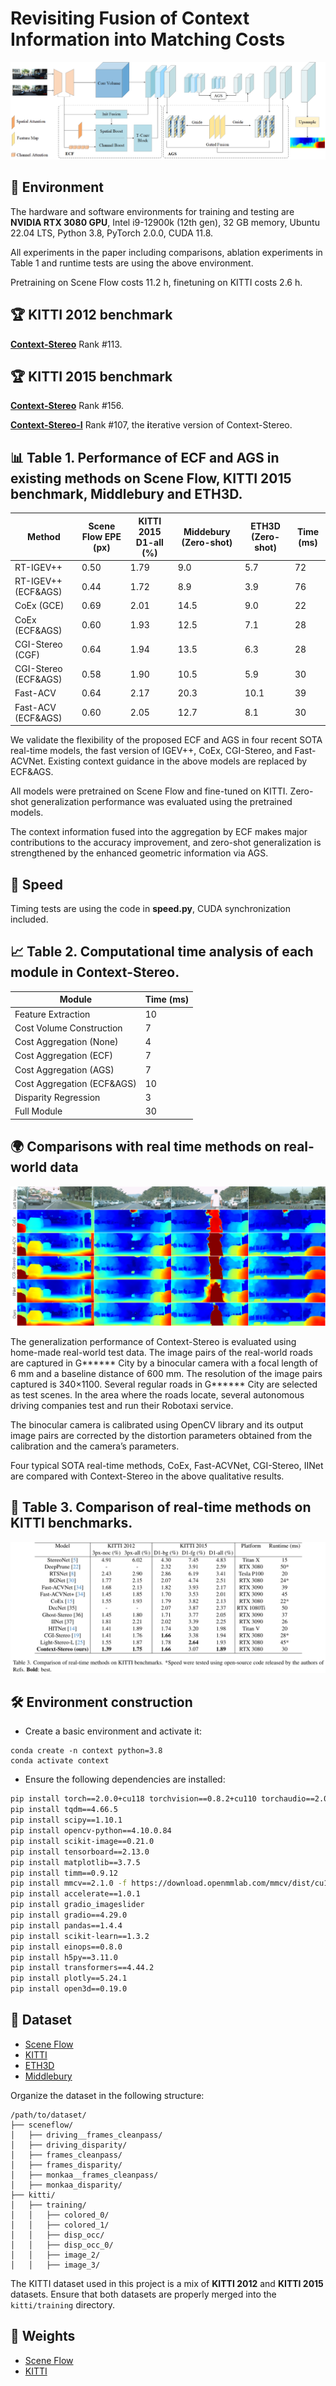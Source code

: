 # Revisiting Fusion of Context Information into Matching Costs
![imgs](https://github.com/shidifen12/Context-Stereo/blob/main/img/f111.png)


## 🌟 Environment

The hardware and software environments for training and testing are **NVIDIA RTX 3080 GPU**, Intel i9-12900k (12th gen), 32 GB memory, Ubuntu 22.04 LTS, Python 3.8, PyTorch 2.0.0, CUDA 11.8.

All experiments in the paper including comparisons, ablation experiments in Table 1 and runtime tests are using the above environment.

Pretraining on Scene Flow costs 11.2 h, finetuning on KITTI costs 2.6 h.

## 🏆 KITTI 2012 benchmark
**[Context-Stereo](https://www.cvlibs.net/datasets/kitti/eval_stereo_flow_detail.php?benchmark=stereo&error=3&eval=all&result=5e3ff6f4936e065626cf8ebb657bd89f9d1c98d0)** Rank #113.

## 🏆 KITTI 2015 benchmark

**[Context-Stereo](https://www.cvlibs.net/datasets/kitti/eval_scene_flow_detail.php?benchmark=stereo&result=19fafc7a0b041ccf935def0c20161f5446976e5f)** Rank #156.

**[Context-Stereo-I](https://www.cvlibs.net/datasets/kitti/eval_scene_flow_detail.php?benchmark=stereo&result=fab7f4d69d910af26490342a1aa093a33d4a014c)** Rank #107, the **i**terative version of Context-Stereo.

## 📊 Table 1. Performance of ECF and AGS in existing methods on Scene Flow, KITTI 2015 benchmark, Middlebury and ETH3D.

|Method           |Scene Flow EPE (px) |KITTI 2015 D1-all (%)          | Middebury (Zero-shot)     |ETH3D (Zero-shot)  |  Time (ms)              |
|----------------|----------|-----------|----------|---------------|--------------|
|RT-IGEV++      |0.50| 1.79|9.0  |5.7            |72
|RT-IGEV++ (ECF&AGS) |0.44 |1.72  |8.9  |3.9   |76 
|CoEx (GCE)    |0.69|2.01 |14.5  |9.0   |22 
|CoEx (ECF&AGS)|0.60|1.93 |12.5  |7.1   |28 
|CGI-Stereo (CGF)   |0.64|1.94 |13.5  |6.3   |28 
|CGI-Stereo (ECF&AGS)|0.58|1.90  |10.5 |5.9   |30 
|Fast-ACV          |0.64|2.17  |20.3  |10.1  |39 
|Fast-ACV (ECF&AGS)|0.60|2.05  |12.7|8.1  |30 

We validate the flexibility of the proposed ECF and AGS in four recent SOTA real-time models, the fast version of IGEV++, CoEx, CGI-Stereo, and Fast-ACVNet. Existing context guidance in the above models are replaced by ECF&AGS.

All models were pretrained on Scene Flow and fine-tuned on KITTI. Zero-shot generalization performance was evaluated using the pretrained models. 

The context information fused into the aggregation by ECF makes major contributions to the accuracy improvement, and zero-shot generalization is strengthened by the enhanced geometric information via AGS.



## 🚀 Speed
Timing tests are using the code in **speed.py**, CUDA synchronization included.


## 📈 Table 2. Computational time analysis of each module in Context-Stereo.

|Module|  Time (ms)         |
|----------------|----------|
|Feature Extraction     |10|  
|Cost Volume Construction|7|       
|Cost Aggregation (None)|4| 
|Cost Aggregation (ECF)|7| 
|Cost Aggregation (AGS)|7| 
|Cost Aggregation (ECF&AGS)|10| 
|Disparity Regression|3| 
|Full Module|30| 


## 🌍 Comparisons with real time methods on real-world data 

![imgs](https://github.com/shidifen12/Context-Stereo/blob/main/img/hp2.png)

The generalization performance of Context-Stereo is evaluated using home-made real-world test data. The image pairs of the real-world roads are captured in G****** City by a binocular camera with a focal length of 6 mm and a baseline distance of 600 mm. The resolution of the image pairs captured is 340×1100. Several regular roads in G****** City are selected as test scenes. In the area where the roads locate, several autonomous driving companies test and run their Robotaxi service.  

The binocular camera is calibrated using OpenCV library and its output image pairs are corrected by the distortion parameters obtained from the calibration and the camera’s parameters. 

Four typical SOTA real-time methods, CoEx, Fast-ACVNet, CGI-Stereo, IINet are compared with Context-Stereo in the above qualitative results.

## 🥇 Table 3. Comparison of real-time methods on KITTI benchmarks.

![imgs](https://github.com/shidifen12/Context-Stereo/blob/main/img/t3.png)

## 🛠️ Environment construction

* Create a basic environment and activate it:
```Shell
conda create -n context python=3.8
conda activate context
```
* Ensure the following dependencies are installed:

```bash
pip install torch==2.0.0+cu118 torchvision==0.8.2+cu110 torchaudio==2.0.0 --index-url https://download.pytorch.org/whl/cu118
pip install tqdm==4.66.5
pip install scipy==1.10.1
pip install opencv-python==4.10.0.84
pip install scikit-image==0.21.0
pip install tensorboard==2.13.0
pip install matplotlib==3.7.5
pip install timm==0.9.12
pip install mmcv==2.1.0 -f https://download.openmmlab.com/mmcv/dist/cu118/torch2.1/index.html
pip install accelerate==1.0.1
pip install gradio_imageslider
pip install gradio==4.29.0
pip install pandas==1.4.4
pip install scikit-learn==1.3.2
pip install einops==0.8.0
pip install h5py==3.11.0
pip install transformers==4.44.2
pip install plotly==5.24.1
pip install open3d==0.19.0
```


## 📂 Dataset 
* [Scene Flow](https://lmb.informatik.uni-freiburg.de/resources/datasets/SceneFlowDatasets.en.html)
* [KITTI](https://www.cvlibs.net/datasets/kitti/eval_scene_flow.php?benchmark=stereo)
* [ETH3D](https://www.eth3d.net/datasets)
* [Middlebury](https://vision.middlebury.edu/stereo/submit3/)

Organize the dataset in the following structure:

```
/path/to/dataset/
├── sceneflow/
│   ├── driving__frames_cleanpass/   
│   ├── driving_disparity/   
│   ├── frames_cleanpass/         
│   ├── frames_disparity/   
│   ├── monkaa__frames_cleanpass/   
│   ├── monkaa_disparity/   
├── kitti/
│   ├── training/
│   │   ├── colored_0/
│   │   ├── colored_1/
│   │   ├── disp_occ/
│   │   ├── disp_occ_0/
│   │   ├── image_2/
│   │   ├── image_3/
```


The KITTI dataset used in this project is a mix of **KITTI 2012** and **KITTI 2015** datasets. Ensure that both datasets are properly merged into the `kitti/training` directory.




## 🎯 Weights 


* [Scene Flow](https://huggingface.co/shidifen12/Context-Stereo/tree/main/)
* [KITTI](https://huggingface.co/shidifen12/Context-Stereo/tree/main/)




